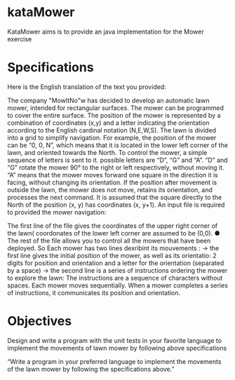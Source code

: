 # kataMower

KataMower aims is to provide an java implementation for the Mower exercise
# Specifications 
Here is the English translation of the text you provided:

The company "MowItNo"w has decided to develop an automatic lawn mower, intended for rectangular surfaces. 
The mower can be programmed to cover the entire surface. 
The position of the mower is represented by a combination of coordinates (x,y) and a letter indicating the orientation according to the English cardinal notation (N,E,W,S). 
The lawn is divided into a grid to simplify navigation.
  For example, the position of the mower can be “0, 0, N”, which means that it is located in the lower left corner of the lawn, and oriented towards the North. 
To control the mower, a simple sequence of letters is sent to it. possible letters are “D”, “G” and “A”.
“D” and “G” rotate the mower 90° to the right or left respectively, without moving it. 
“A” means that the mower moves forward one square in the direction it is facing, without changing its orientation. 
If the position after movement is outside the lawn, the mower does not move, retains its orientation, and processes the next command.
It is assumed that the square directly to the North of the position (x, y) has coordinates (x, y+1).
An input file is required to provided the mower navigation:

The first line of the file gives the coordinates of the upper right corner of the lawn( coordonates of the lower left corner are assumed to be (0,0). 
● The rest of the file allows you to control all the mowers that have been deployed.
So Each mower has two lines dexribint its mouvements :
-> the first line gives the initial position of the mower, as well as its orientatio: 2 digits for position and orientation and a letter for the orientation (separated by a space) 
-> the second line is a series of instructions ordering the mower to explore the lawn:  The instructions are a sequence of characters without spaces. 
Each mower moves sequentially.
When a mower completes a series of instructions, it communicates its position and orientation.

# Objectives
Design and write a program with the unit tests in your favorite language to implement the movements of lawn mower by following above specifications

“Write a program in your preferred language to implement the movements of the lawn mower by following the specifications above.”
